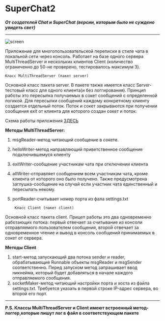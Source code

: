 SuperChat2
===

***От создателей Chat и SuperChat (версии, которым было не суждено увидеть свет)***
***
![screen](http://webdesign.ru.net/images/Heydon_min.jpg)

Приложение для многопользовательской переписки в стиле чата в локальной сети через консоль. Работает на базе одного сервера MultiThreadServer и нескольких клиентов Client (количество ограниченно до 50-не проверено, тестировалось максимум 3).

    Класс MultiThreadServer (пакет server)
Основной класс пакета server. В пакете также имеется класс Server-тестовый класс для одного клиента(и без логгирования). Принцип работы это пересылка получаемых в сокет сообщений с определенной логикой. Для пересылки сообщений каждому конкретному клиенту создается отдельный поток. Поток и сокет закрываются при получении сообщения exit от клиента для которого создан сокет и поток.

Схема работы приложения [ЗДЕСЬ](hhttps://github.com/dmitryhatsayuk/SuperChat2/blob/main/Diag.png)

**Методы MultiThreadServer:**
1. msgReader-метод читающий сообщение в сокете.
2. helloWriter-метод направляющий приветственное сообщение подключившемуся клиенту
3. exitWriter-сообщение участникам чата при отключении клиента
4. allWriter-отправляет сообщением всем участникам чата, кроме клиента от которого оно было получено. Также предусмотрена заглушка-сообщение на случай если участник чата единственный и пересылать некому.
5. portReader-считывает номер порта из фала settings.txt
         
        Класс Client (пакет client)

Основной класс пакета client. Прицеп работы это два одновременно работающих потока: первый отвечает за считывание из консоли отправляемого пользователем сообщения, второй отвечает за одновременное чтение и вывод в консоль сообщений принимаемых в сокет от сервера.

**Методы Client**

1. start-метод запускающий два потока sender и reader, обрабатывающие Runnable объекты msgReader и msgSender соответственно. Перед запуском метод запрашивает ввод никнейма, который будет добавляться в начале каждого отправляемого сообщения.
2. socketMaker-метод читающий настройки порта и хоста из файла settings.txt. Требуется указать в первой строке IP-адрес сервера, во второй его порт.
***
**P.S. Классы MultiThreadServer и Client имеют встроенный метод-логгер,которые пишут лог в файл в соответствующем пакете**
